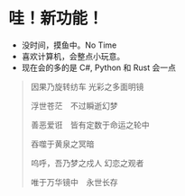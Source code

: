 # 哇！新功能！
- 没时间，摸鱼中。No Time
- 喜欢计算机，会整点小玩意。
- 现在会的多的是 C#, Python 和 Rust 会一点

>因果乃旋转纺车 光彩之多面明镜
>
>浮世苍茫　不过瞬逝幻梦
>
>善恶爱诳　皆有定数于命运之轮中
>
>吞噬于黄泉之冥暗
>
>呜呼，吾乃梦之戍人 幻恋之观者
>
>唯于万华镜中　永世长存
